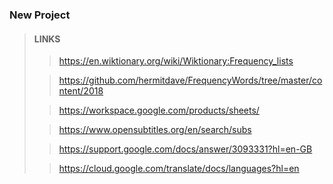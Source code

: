 ### New Project

> #### LINKS
>> https://en.wiktionary.org/wiki/Wiktionary:Frequency_lists
>
>> https://github.com/hermitdave/FrequencyWords/tree/master/content/2018
>
>> https://workspace.google.com/products/sheets/
>
>> https://www.opensubtitles.org/en/search/subs
>
>> https://support.google.com/docs/answer/3093331?hl=en-GB
>
>> https://cloud.google.com/translate/docs/languages?hl=en

